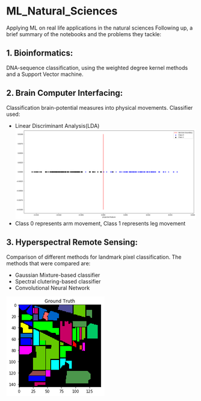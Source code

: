 # ML_Natural_Sciences
Applying ML on real life applications in the natural sciences
Following up, a brief summary of the notebooks and the problems they tackle:

## 1. Bioinformatics:
DNA-sequence classification, using  the weighted degree kernel methods and a Support Vector machine.

## 2. Brain Computer Interfacing:
Classification brain-potential measures into physical movements.
Classifier used:
- Linear Discriminant Analysis(LDA)
![Alt text](img/bci.png?raw=true "Motor Imagery classification from brain signals")
- Class 0 represents arm movement, Class 1 represents leg movement

## 3. Hyperspectral Remote Sensing:
Comparison of different methods for landmark pixel classification. The methods that were compared are:
- Gaussian Mixture-based classifier
- Spectral clutering-based classifier
- Convolutional Neural Network

![Alt text](img/pines.png?raw=true "Pine tree dataset classification using different methods")

